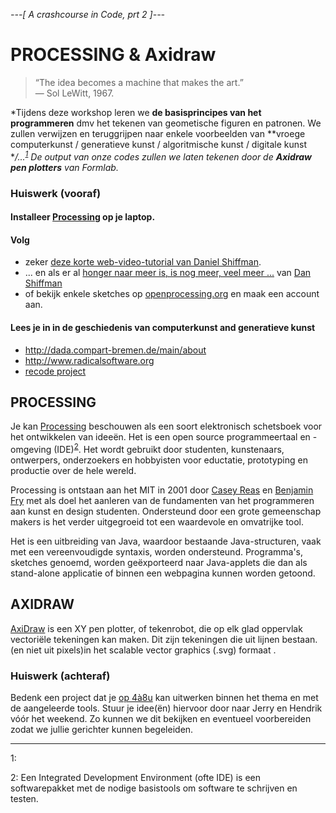 *---[ A crashcourse in Code, prt 2 ]---*
# PROCESSING & Axidraw

> “The idea becomes a machine that makes the art.”   
— Sol LeWitt, 1967.

*Tijdens deze workshop leren we **de basisprincipes van het programmeren** dmv het tekenen van geometische figuren en patronen. We zullen verwijzen en teruggrijpen naar enkele voorbeelden van **vroege computerkunst / generatieve kunst / algoritmische kunst / digitale kunst **/...<sup>[1](#myfootnote1)</sup> De output van onze codes zullen we laten tekenen door de **Axidraw pen plotters** van Formlab.*

### Huiswerk (vooraf)
#### Installeer [Processing](https://processing.org/download/) op je laptop.

#### Volg 
* zeker [deze korte web-video-tutorial van Daniel Shiffman](http://hello.processing.org/).
* ... en als er al [honger naar meer is, is nog meer, veel meer ...](https://www.youtube.com/user/shiffman/playlists?shelf_id=2&view=50&sort=dd) van [Dan Shiffman](https://thecodingtrain.com/)
* of bekijk enkele sketches op [openprocessing.org](https://www.openprocessing.org/browse/#) en maak een account aan.

#### Lees je in in de geschiedenis van computerkunst and generatieve kunst
* http://dada.compart-bremen.de/main/about
* http://www.radicalsoftware.org
* [recode project](http://recodeproject.com/)

<!--vera molnar https://www.surfacemag.com/articles/vera-molnar-in-thinking-machines-at-moma/
recode project http://recodeproject.com/
form and code http://formandcode.com/code-examples/-->

## PROCESSING
Je kan [Processing](https://processing.org/) beschouwen als een soort elektronisch schetsboek voor het ontwikkelen van ideeën. Het is een open source programmeertaal en -omgeving (IDE)<sup>[2](#myfootnote2)</sup>. Het wordt gebruikt door studenten, kunstenaars, ontwerpers, onderzoekers en hobbyisten voor eductatie, prototyping en productie over de hele wereld.
 
Processing is ontstaan aan het MIT in 2001 door [Casey Reas](http://reas.com/) en [Benjamin Fry](https://benfry.com/) met als doel het aanleren van de fundamenten van het programmeren aan kunst en design studenten. Ondersteund door een grote gemeenschap makers is het verder uitgegroeid tot een waardevole en omvatrijke tool.
 
Het is een uitbreiding van Java, waardoor bestaande Java-structuren, vaak met een vereenvoudigde syntaxis, worden ondersteund. Programma's, sketches genoemd, worden geëxporteerd naar Java-applets die dan als stand-alone applicatie of binnen een webpagina kunnen worden getoond. 


## AXIDRAW
[AxiDraw](https://axidraw.com/) is een XY pen plotter, of tekenrobot, die op elk glad oppervlak vectoriële tekeningen kan maken. Dit zijn tekeningen die uit lijnen bestaan.  (en niet uit pixels)in het scalable vector graphics (.svg) formaat . 

<!--
### Installeer 
* [Evil Mad Sientist Software installation Manual](https://wiki.evilmadscientist.com/Axidraw_Software_Installation)
* Axidraw & Processing: https://github.com/evil-mad/AxiDraw-Processing
* Axidraw & Python: https://axidraw.com/doc/py_api/#introduction
https://wiki.evilmadscientist.com/AxiDraw
tips: 
* http://www.tylerlhobbs.com/writings/using-a-plotter
* https://medium.com/@fogleman/pen-plotter-programming-the-basics-ec0407ab5929
-->
### Huiswerk (achteraf)
Bedenk een project dat je [op 4à8u](http://fffff.at/speed-project/) kan uitwerken binnen het thema en met de aangeleerde tools.
Stuur je idee(ën) hiervoor door naar Jerry en Hendrik vóór het weekend. Zo kunnen we dit bekijken en eventueel voorbereiden zodat we jullie gerichter kunnen begeleiden.

<hr>
<a name="myfootnote1">1</a>: 

<a name="myfootnote2">2</a>: Een Integrated Development Environment (ofte IDE) is een softwarepakket met de nodige basistools om software te schrijven en testen.
